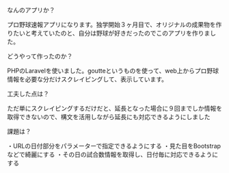 なんのアプリか？


プロ野球速報アプリになります。独学開始３ヶ月目で、オリジナルの成果物を作りたいと考えていたのと、自分は野球が好きだったのでこのアプリを作りました。



どうやって作ったのか？


PHPのLaravelを使いました。goutteというものを使って、web上からプロ野球情報を必要な分だけスクレイピングして、表示しています。


工夫した点は？


ただ単にスクレイピングするだけだと、延長となった場合に９回までしか情報を取得できないので、構文を活用しながら延長にも対応できるようにしました


課題は？


・URLの日付部分をパラメーターで指定できるようにする
・見た目をBootstrapなどで綺麗にする
・その日の試合数情報を取得し、日付毎に対応できるようにする
